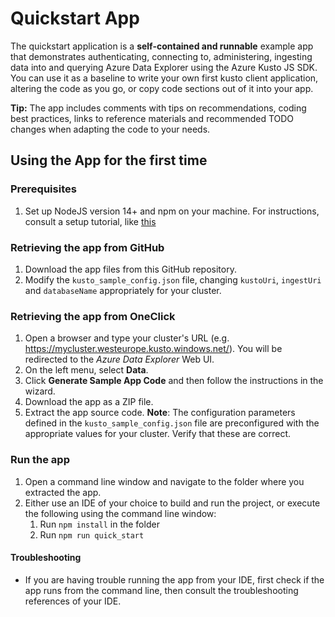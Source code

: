 # Quickstart App

The quickstart application is a **self-contained and runnable** example app that demonstrates authenticating, connecting to, administering, ingesting data
into and querying Azure Data Explorer using the Azure Kusto JS SDK.
You can use it as a baseline to write your own first kusto client application, altering the code as you go, or copy code sections out of it into your app.

**Tip:** The app includes comments with tips on recommendations, coding best practices, links to reference materials and recommended TODO changes when adapting the code to your needs.

## Using the App for the first time

### Prerequisites

1. Set up NodeJS version 14+ and npm on your machine. For instructions, consult a setup tutorial, like [this](https://docs.microsoft.com/en-us/windows/dev-environment/javascript/nodejs-on-windows)

### Retrieving the app from GitHub

1. Download the app files from this GitHub repository.
2. Modify the `kusto_sample_config.json` file, changing `kustoUri`, `ingestUri` and `databaseName` appropriately for your cluster.

### Retrieving the app from OneClick

1. Open a browser and type your cluster's URL (e.g. https://mycluster.westeurope.kusto.windows.net/). You will be redirected to the _Azure Data Explorer_ Web UI.
2. On the left menu, select **Data**.
3. Click **Generate Sample App Code** and then follow the instructions in the wizard.
4. Download the app as a ZIP file.
5. Extract the app source code.
   **Note**: The configuration parameters defined in the `kusto_sample_config.json` file are preconfigured with the appropriate values for your cluster. Verify that these are correct.

### Run the app

1. Open a command line window and navigate to the folder where you extracted the app.
2. Either use an IDE of your choice to build and run the project, or execute the following using the command line window:
    1. Run `npm install` in the folder
    2. Run `npm run quick_start`

#### Troubleshooting

-   If you are having trouble running the app from your IDE, first check if the app runs from the command line, then consult the troubleshooting references of your IDE.
